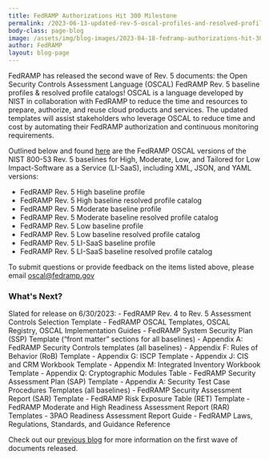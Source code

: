 ```yaml
---
title: FedRAMP Authorizations Hit 300 Milestone
permalink: /2023-06-13-updated-rev-5-oscal-profiles-and-resolved-profile-catalogs-have-been-released/
body-class: page-blog
image: /assets/img/blog-images/2023-04-18-fedramp-authorizations-hit-300.png
author: FedRAMP
layout: blog-page
---
```

FedRAMP has released the second wave of Rev. 5 documents: the Open Security Controls Assessment Language (OSCAL) FedRAMP Rev. 5 baseline profiles & resolved profile catalogs! OSCAL is a language developed by NIST in collaboration with FedRAMP to reduce the time and resources to prepare, authorize, and reuse cloud products and services. The updated templates will assist stakeholders who leverage OSCAL to reduce time and cost by automating their FedRAMP authorization and continuous monitoring requirements. 

Outlined below and found <a href="https:xxxx" target="_blank" rel="noopener noreferrer">here</a> are the FedRAMP OSCAL versions of the NIST 800-53 Rev. 5 baselines for High, Moderate, Low, and Tailored for Low Impact-Software as a Service (LI-SaaS), including XML, JSON, and YAML versions:
- FedRAMP Rev. 5 High baseline profile
- FedRAMP Rev. 5 High baseline resolved profile catalog
- FedRAMP Rev. 5 Moderate baseline profile
- FedRAMP Rev. 5 Moderate baseline resolved profile catalog
- FedRAMP Rev. 5 Low baseline profile
- FedRAMP Rev. 5 Low baseline resolved profile catalog
- FedRAMP Rev. 5 LI-SaaS baseline profile
- FedRAMP Rev. 5 LI-SaaS baseline resolved profile catalog

To submit questions or provide feedback on the items listed above, please email <a href="mailto:oscal@fedramp.gov" target="_blank" rel="noopener noreferrer">oscal@fedramp.gov</a> 

<h3>What's Next?</h3>
Slated for release on 6/30/2023:
- FedRAMP Rev. 4 to Rev. 5 Assessment Controls Selection Template
- FedRAMP OSCAL Templates, OSCAL Registry, OSCAL Implementation Guides
- FedRAMP System Security Plan (SSP) Template (“front matter” sections for all baselines)
  - Appendix A: FedRAMP Security Controls templates (all baselines)
  - Appendix F: Rules of Behavior (RoB) Template
  - Appendix G: ISCP Template
  - Appendix J: CIS and CRM Workbook Template
  - Appendix M: Integrated Inventory Workbook Template
  - Appendix Q: Cryptographic Modules Table
- FedRAMP Security Assessment Plan (SAP) Template
  - Appendix A: Security Test Case Procedures Templates (all baselines)
- FedRAMP Security Assessment Report (SAR) Template
- FedRAMP Risk Exposure Table (RET) Template
- FedRAMP Moderate and High Readiness Assessment Report (RAR) Templates
- 3PAO Readiness Assessment Report Guide
- FedRAMP Laws, Regulations, Standards, and Guidance Reference

Check out our <a href="https://www.fedramp.gov/blog/2023-05-30-rev-5-baselines-have-been-approved-and-released/" target="_blank" rel="noopener noreferrer">previous blog</a> for more information on the first wave of documents released. 
